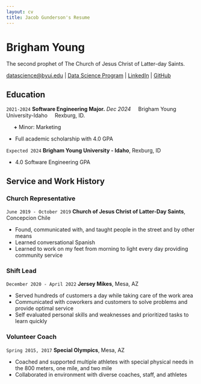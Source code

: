 ```yaml
---
layout: cv
title: Jacob Gunderson's Resume
---
```

# Brigham Young
The second prophet of The Church of Jesus Christ of Latter-day Saints.

<div id="webaddress">
<a href="datascience@byui.edu">datascience@byui.edu</a>
| <a href="https://byuidatascience.github.io/development.html">Data Science Program</a>
| <a href="https://www.linkedin.com/groups/13537407/">LinkedIn</a>
| <a href="https://github.com/byuids-resumes">GitHub</a>
</div>

<!-- https://www.monique.tech/the-art-of-markdown -->

## Education

`2021-2024`
**Software Engineering Major.** *Dec 2024*
&nbsp;&nbsp;&nbsp;&nbsp;Brigham Young University-Idaho 
&nbsp;&nbsp;&nbsp;&nbsp;Rexburg, ID.

&nbsp;&nbsp;&nbsp;&nbsp; **+** Minor: Marketing

- Full academic scholarship with 4.0 GPA

`Expected 2024`
__Brigham Young University - Idaho__, Rexburg, ID

- 4.0 Software Engineering GPA


## Service and Work History

### Church Representative

`June 2019 - October 2019`
__Church of Jesus Christ of Latter-Day Saints__, Concepcion Chile

- Found, communicated with, and taught people in the street and by other means 
- Learned conversational Spanish 
- Learned to work on my feet from morning to light every day providing community service

### Shift Lead

`December 2020 - April 2022`
__Jersey Mikes__, Mesa, AZ

- Served hundreds of customers a day while taking care of the work area 
- Communicated with coworkers and customers to solve problems and provide optimal service  
- Self evaluated personal skills and weaknesses and prioritized tasks to learn quickly

### Volunteer Coach
`Spring 2015, 2017`
__Special Olympics__, Mesa, AZ

- Coached and supported multiple athletes with special physical needs in the 800 meters, one mile, and two mile
- Collaborated in environment with diverse coaches, staff, and athletes 




<!-- ### Footer

Last updated: May 2013 -->


